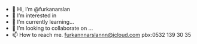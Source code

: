 - 👋 Hi, I’m @furkanarslan
- 👀 I’m interested in 
- 🌱 I’m currently learning...
- 💞️ I’m looking to collaborate on ...
- 📫 How to reach me. furkannnarslannn@icloud.com  pbx:0532 139 30 35

<!---
furkannnarslannn/furkannnarslannn is a ✨ special ✨ repository because its `README.md` (this file) appears on your GitHub profile.
You can click the Preview link to take a look at your changes.
--->

